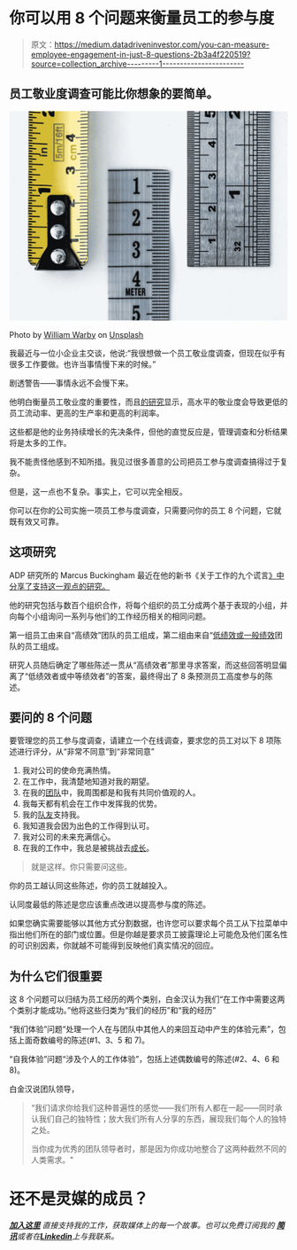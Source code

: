 # 你可以用 8 个问题来衡量员工的参与度

> 原文：<https://medium.datadriveninvestor.com/you-can-measure-employee-engagement-in-just-8-questions-2b3a4f220519?source=collection_archive---------1----------------------->

## 员工敬业度调查可能比你想象的要简单。

![](img/7db00a6f7f25dc247322d09dc05ae7a6.png)

Photo by [William Warby](https://unsplash.com/@wwarby?utm_source=unsplash&utm_medium=referral&utm_content=creditCopyText) on [Unsplash](https://unsplash.com/s/photos/measure?utm_source=unsplash&utm_medium=referral&utm_content=creditCopyText)

我最近与一位小企业主交谈，他说:“我很想做一个员工敬业度调查，但现在似乎有很多工作要做。也许当事情慢下来的时候。”

剧透警告——事情永远不会慢下来。

他明白衡量员工敬业度的重要性，而且[的研究](https://hbr.org/2013/07/employee-engagement-does-more)显示，高水平的敬业度会导致更低的员工流动率、更高的生产率和更高的利润率。

这些都是他的业务持续增长的先决条件，但他的直觉反应是，管理调查和分析结果将是太多的工作。

我不能责怪他感到不知所措。我见过很多善意的公司把员工参与度调查搞得过于复杂。

但是，这一点也不复杂。事实上，它可以完全相反。

你可以在你的公司实施一项员工参与度调查，只需要问你的员工 8 个问题，它就既有效又可靠。

## 这项研究

ADP 研究所的 Marcus Buckingham 最近在他的新书《关于工作的九个谎言[》中分享了支持这一观点的研究。](https://www.amazon.com/Nine-Lies-about-Work-Freethinking-ebook/dp/B07C3ZT28C)

他的研究包括与数百个组织合作，将每个组织的员工分成两个基于表现的小组，并向每个小组询问一系列与他们的工作经历相关的相同问题。

第一组员工由来自“高绩效”团队的员工组成，第二组由来自“[低绩效或一般绩效](https://medium.com/small-business-strong/how-to-tell-an-employee-theyre-not-meeting-expectations-b419d9178452)团队的员工组成。

研究人员随后确定了哪些陈述一贯从“高绩效者”那里寻求答案，而这些回答明显偏离了“低绩效者或中等绩效者”的答案，最终得出了 8 条预测员工高度参与的陈述。

## 要问的 8 个问题

要管理您的员工参与度调查，请建立一个在线调查，要求您的员工对以下 8 项陈述进行评分，从“非常不同意”到“非常同意”

1.  我对公司的使命充满热情。
2.  在工作中，我清楚地知道对我的期望。
3.  在我的[团队](https://medium.com/big-self-society/the-most-important-thing-you-can-do-as-a-leader-is-instill-a-sense-of-team-5ca3779580a)中，我周围都是和我有共同价值观的人。
4.  我每天都有机会在工作中发挥我的优势。
5.  我的[队友](https://medium.com/big-self-society/the-most-important-thing-you-can-do-as-a-leader-is-instill-a-sense-of-team-5ca3779580a)支持我。
6.  我知道我会因为出色的工作得到认可。
7.  我对公司的未来充满信心。
8.  在我的工作中，我总是被挑战去[成长](https://medium.com/swlh/how-to-cultivate-your-next-generation-of-leaders-605eb5da08ae)。

> 就是这样。你只需要问这些。

你的员工越认同这些陈述，你的员工就越投入。

认同度最低的陈述是您应该重点改进以提高参与度的陈述。

如果您确实需要能够以其他方式分割数据，也许您可以要求每个员工从下拉菜单中指出他们所在的部门或位置。但是你越是要求员工披露理论上可能危及他们匿名性的可识别因素，你就越不可能得到反映他们真实情况的回应。

## 为什么它们很重要

这 8 个问题可以归结为员工经历的两个类别，白金汉认为我们“在工作中需要这两个类别才能成功。”他将这些归类为“我们的经历”和“我的经历”

“我们体验”问题“处理一个人在与团队中其他人的来回互动中产生的体验元素”，包括上面奇数编号的陈述(#1、3、5 和 7)。

“自我体验”问题“涉及个人的工作体验”，包括上述偶数编号的陈述(#2、4、6 和 8)。

白金汉说团队领导，

> “我们请求你给我们这种普遍性的感觉——我们所有人都在一起——同时承认我们自己的独特性；放大我们所有人分享的东西，展现我们每个人的独特之处。
> 
> 当你成为优秀的团队领导者时，那是因为你成功地整合了这两种截然不同的人类需求。"

# 还不是灵媒的成员？

[***加入这里***](https://adjunctleadership.medium.com/membership) *直接支持我的工作，获取媒体上的每一个故事。也可以免费订阅我的* [***简讯***](https://relentless-producer-8605.ck.page/bd6ba143c0)**或者在*[***Linkedin***](https://www.linkedin.com/in/jessica-e-donahue/)*上与我联系。**